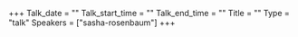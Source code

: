+++
Talk_date = ""
Talk_start_time = ""
Talk_end_time = ""
Title = ""
Type = "talk"
Speakers = ["sasha-rosenbaum"]
+++


